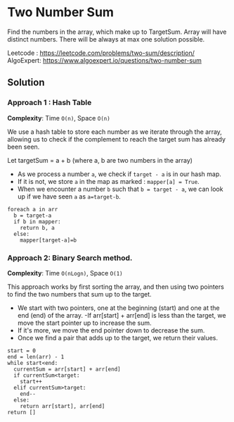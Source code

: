 # Two Number Sum 

Find the numbers in the array, which make up to TargetSum. Array will have distinct numbers. 
There will be always at max one solution possible. 

Leetcode : https://leetcode.com/problems/two-sum/description/ 
AlgoExpert: https://www.algoexpert.io/questions/two-number-sum


## Solution 

### Approach 1 : Hash Table 
**Complexity**: Time `O(n)`, Space `O(n)`

We use a hash table to store each number as we iterate through the array, allowing us to check if the complement to reach the target sum has already been seen.

Let targetSum = a + b (where a, b are two numbers in the array)

- As we process a number `a`, we check if `target - a` is in our hash map.
- If it is not, we store `a` in the map as marked : `mapper[a] = True`.
- When we encounter a number `b` such that `b = target - a`, we can look up if we have seen `a` as `a=target-b`.


```code:python
foreach a in arr
  b = target-a
  if b in mapper:
    return b, a
  else:
    mapper[target-a]=b
```

### Approach 2: Binary Search method.
**Complexity**: Time `O(nLogn)`, Space `O(1)`

This approach works by first sorting the array, and then using two pointers to find the two numbers that sum up to the target.


- We start with two pointers, one at the beginning (start) and one at the end (end) of the array.
-If arr[start] + arr[end] is less than the target, we move the start pointer up to increase the sum.
- If it's more, we move the end pointer down to decrease the sum.
- Once we find a pair that adds up to the target, we return their values.
```code:python
start = 0 
end = len(arr) - 1
while start<end:
  currentSum = arr[start] + arr[end]
  if currentSum<target:
    start++
  elif currentSum>target:
    end--
  else:
    return arr[start], arr[end]
return []
```